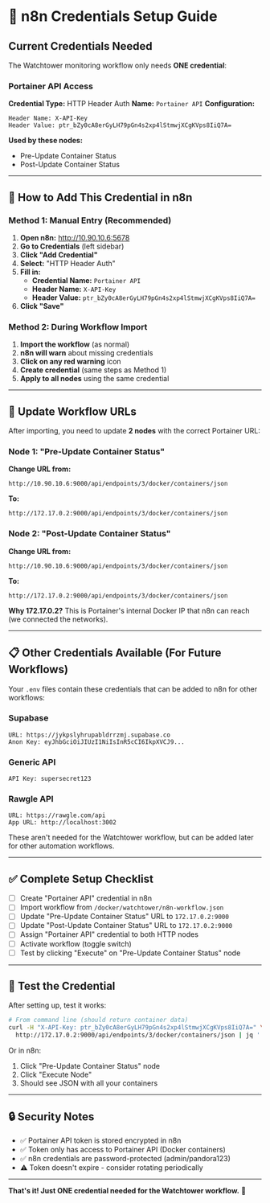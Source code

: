 # 🔐 n8n Credentials Setup Guide

## Current Credentials Needed

The Watchtower monitoring workflow only needs **ONE credential**:

### Portainer API Access

**Credential Type:** HTTP Header Auth
**Name:** `Portainer API`
**Configuration:**
```
Header Name: X-API-Key
Header Value: ptr_bZy0cA8erGyLH79pGn4s2xp4lStmwjXCgKVps8IiQ7A=
```

**Used by these nodes:**
- Pre-Update Container Status
- Post-Update Container Status

---

## 🎯 How to Add This Credential in n8n

### Method 1: Manual Entry (Recommended)

1. **Open n8n:** http://10.90.10.6:5678
2. **Go to Credentials** (left sidebar)
3. **Click "Add Credential"**
4. **Select:** "HTTP Header Auth"
5. **Fill in:**
   - **Credential Name:** `Portainer API`
   - **Header Name:** `X-API-Key`
   - **Header Value:** `ptr_bZy0cA8erGyLH79pGn4s2xp4lStmwjXCgKVps8IiQ7A=`
6. **Click "Save"**

### Method 2: During Workflow Import

1. **Import the workflow** (as normal)
2. **n8n will warn** about missing credentials
3. **Click on any red warning** icon
4. **Create credential** (same steps as Method 1)
5. **Apply to all nodes** using the same credential

---

## 🔄 Update Workflow URLs

After importing, you need to update **2 nodes** with the correct Portainer URL:

### Node 1: "Pre-Update Container Status"
**Change URL from:**
```
http://10.90.10.6:9000/api/endpoints/3/docker/containers/json
```

**To:**
```
http://172.17.0.2:9000/api/endpoints/3/docker/containers/json
```

### Node 2: "Post-Update Container Status"
**Change URL from:**
```
http://10.90.10.6:9000/api/endpoints/3/docker/containers/json
```

**To:**
```
http://172.17.0.2:9000/api/endpoints/3/docker/containers/json
```

**Why 172.17.0.2?**
This is Portainer's internal Docker IP that n8n can reach (we connected the networks).

---

## 📋 Other Credentials Available (For Future Workflows)

Your `.env` files contain these credentials that can be added to n8n for other workflows:

### Supabase
```
URL: https://jykpslyhrupabldrrzmj.supabase.co
Anon Key: eyJhbGciOiJIUzI1NiIsInR5cCI6IkpXVCJ9...
```

### Generic API
```
API Key: supersecret123
```

### Rawgle API
```
URL: https://rawgle.com/api
App URL: http://localhost:3002
```

These aren't needed for the Watchtower workflow, but can be added later for other automation workflows.

---

## ✅ Complete Setup Checklist

- [ ] Create "Portainer API" credential in n8n
- [ ] Import workflow from `/docker/watchtower/n8n-workflow.json`
- [ ] Update "Pre-Update Container Status" URL to `172.17.0.2:9000`
- [ ] Update "Post-Update Container Status" URL to `172.17.0.2:9000`
- [ ] Assign "Portainer API" credential to both HTTP nodes
- [ ] Activate workflow (toggle switch)
- [ ] Test by clicking "Execute" on "Pre-Update Container Status" node

---

## 🧪 Test the Credential

After setting up, test it works:

```bash
# From command line (should return container data)
curl -H "X-API-Key: ptr_bZy0cA8erGyLH79pGn4s2xp4lStmwjXCgKVps8IiQ7A=" \
  http://172.17.0.2:9000/api/endpoints/3/docker/containers/json | jq '.[].Names'
```

Or in n8n:
1. Click "Pre-Update Container Status" node
2. Click "Execute Node"
3. Should see JSON with all your containers

---

## 🔒 Security Notes

- ✅ Portainer API token is stored encrypted in n8n
- ✅ Token only has access to Portainer API (Docker containers)
- ✅ n8n credentials are password-protected (admin/pandora123)
- ⚠️ Token doesn't expire - consider rotating periodically

---

**That's it! Just ONE credential needed for the Watchtower workflow.** 🚀

